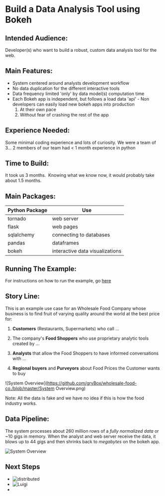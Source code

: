 # Build a Data Analysis Tool using Bokeh

## Intended Audience:
Developer(s) who want to build a robust, custom data analysis tool for the web.

## Main Features:
- System centered around analysts development workflow
- No data duplication for the different interactive tools
- Data frequency limited 'only' by data model(s) computation time
- Each Bokeh app is independent, but follows a load data 'api' - Non developers can easily load new bokeh apps into production 
  1. At their own pace
  2. Without fear of crashing the rest of the app

## Experience Needed:
Some minimal coding experience and lots of curiosity. We were a team of 3... 2 members of our team had < 1 month experience in python

## Time to Build:
It took us 3 months.  Knowing what we know now, it would probably take about 1.5 months.

## Main Packages:
| Python Package | Use                            |
| -------------- | ------------------------------ |
| tornado        | web server                     |
| flask          | web pages                      |
| sqlalchemy     | connecting to databases        |
| pandas         | dataframes                     |
| bokeh          | interactive data visualizations|

## Running The Example:
For instructions on how to run the example, go [here](https://github.com/adam-hubbell/wholesale-food-co./blob/master/fruit_market/how_to_run_the_server.txt)

## Story Line:
This is an example use case for an Wholesale Food Company whose business is to find fruit of varying quality around the world at the best price for:

1. **Customers** (Restaurants, Supermarkets) who call ...

2. The company's **Food Shoppers** who use proprietary analytic tools created by ...

3. **Analysts** that allow the Food Shoppers to have informed conversations with ...

4. **Regional buyers** and **Purveyors** about Food Prices the Customer wants to buy

![System Overview](https://github.com/gryBox/wholesale-food-co./blob/master/System Overview.png)

Note: All the data is fake and we have no idea if this is how the food industry works.

## Data Pipeline:
The system processes about 260 million rows of a *fully normalized data* or ~10 gigs in memory. When the analyst and web server receive the data, it blows up to 44 gigs and then shrinks back to *megabytes* on the bokeh app.

![System Overview](https://github.com/gryBox/wholesale-food-co./blob/master/Dataflow.png)

## Next Steps
- ![distributed](http://distributed.readthedocs.io/en/latest/) 
- ![Luigi](https://luigi.readthedocs.io/en/stable/)
- 
